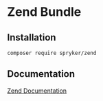 # Zend Bundle

## Installation

```
composer require spryker/zend
```

## Documentation

[Zend Documentation](https://spryker.github.io/zend/index.html)
